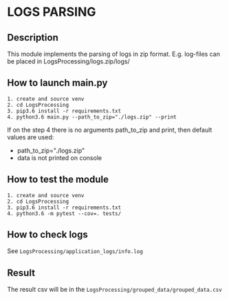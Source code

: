 # LOGS PARSING

## Description
This module implements the parsing of logs in zip format.
E.g. log-files can be placed in LogsProcessing/logs.zip/logs/

## How to launch main.py
```
1. create and source venv
2. cd LogsProcessing
3. pip3.6 install -r requirements.txt
4. python3.6 main.py --path_to_zip="./logs.zip" --print
```
If on the step 4 there is no arguments path_to_zip and print, then default values are used:
- path_to_zip="./logs.zip"
- data is not printed on console

## How to test the module
```
1. create and source venv
2. cd LogsProcessing
3. pip3.6 install -r requirements.txt
4. python3.6 -m pytest --cov=. tests/
```
## How to check logs
See `LogsProcessing/application_logs/info.log`

## Result
The result csv will be in the `LogsProcessing/grouped_data/grouped_data.csv`
